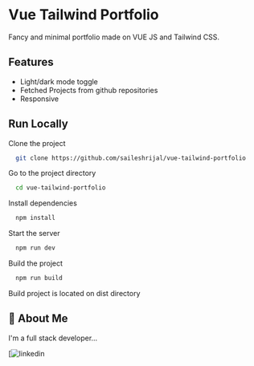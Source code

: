 # Vue Tailwind Portfolio

Fancy and minimal portfolio made on VUE JS and Tailwind CSS.

## Features

- Light/dark mode toggle
- Fetched Projects from github repositories
- Responsive

## Run Locally

Clone the project

```bash
  git clone https://github.com/saileshrijal/vue-tailwind-portfolio
```

Go to the project directory

```bash
  cd vue-tailwind-portfolio
```

Install dependencies

```bash
  npm install
```

Start the server

```bash
  npm run dev
```

Build the project

```bash
  npm run build
```

Build project is located on dist directory


## 🚀 About Me

I'm a full stack developer...

[![linkedin](https://www.linkedin.com/in/abdelkader-brahem-83728510a/)


